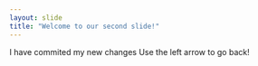 ```yaml
---
layout: slide
title: "Welcome to our second slide!"
---
```

I have commited my new changes
Use the left arrow to go back!
